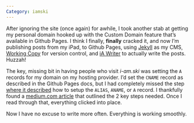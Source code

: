 ```yaml
---
Category: iamski
---
```

After ignoring the site (once again) for awhile, I took another stab at getting my personal domain hooked up with the Custom Domain feature that’s available in Github Pages. I think I finally, **finally** cracked it, and now I’m publishing posts from my iPad, to Github Pages, using [Jekyll](https://www.jekyllrb.com) as my CMS, [Working Copy](https://www.workingcopyapp.com) for version control, and [iA Writer](https://ia.net/writer) to actually write the posts. Huzzah!

The key, missing bit in having people who visit _i-am.ski_ was setting the `A` records for my domain on my hosting provider. I’d set the `CNAME` record as described in the Github Pages docs, but I had completely missed the step [where it described](https://docs.github.com/en/github/working-with-github-pages/managing-a-custom-domain-for-your-github-pages-site#configuring-an-apex-domain) how to setup the `ALIAS`, `ANAME`, or `A` record. I thankfully found a [medium.com article](https://medium.com/@hossainkhan/using-custom-domain-for-github-pages-86b303d3918a) that outlined the 2 key steps needed. Once I read through that, everything clicked into place.

Now I have no excuse to write more often. Everything is working smoothly. 